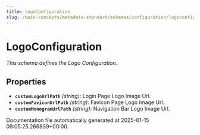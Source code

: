 ```yaml
---
title: logoConfiguration
slug: /main-concepts/metadata-standard/schemas/configuration/logoconfiguration
---
```


# LogoConfiguration

*This schema defines the Logo Configuration.*

## Properties

- **`customLogoUrlPath`** *(string)*: Login Page Logo Image Url.
- **`customFaviconUrlPath`** *(string)*: Favicon Page Logo Image Url.
- **`customMonogramUrlPath`** *(string)*: Navigation Bar Logo Image Url.


Documentation file automatically generated at 2025-01-15 09:05:25.266839+00:00.
